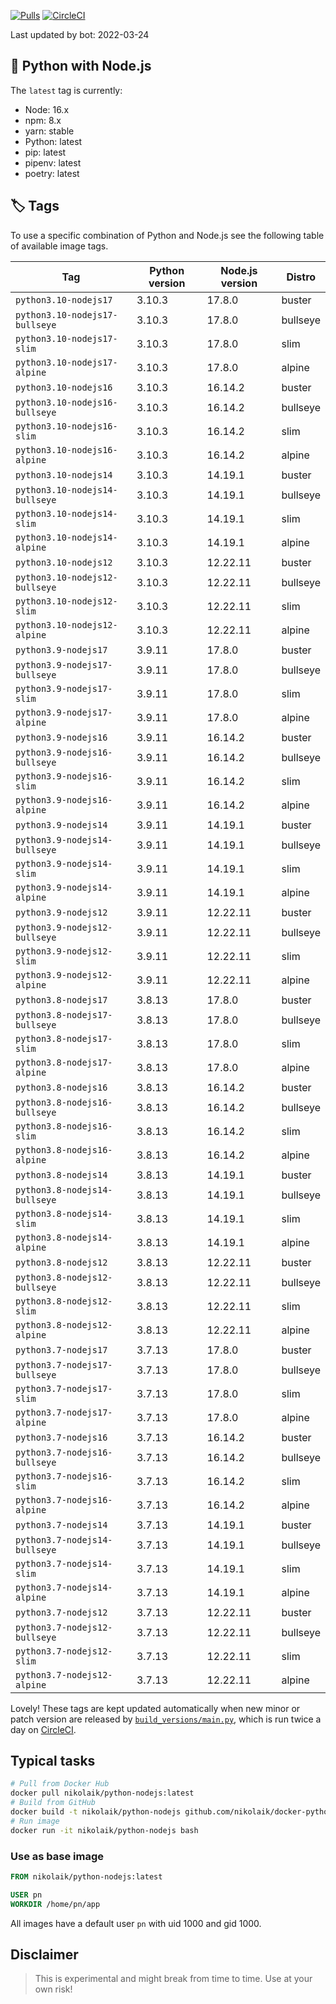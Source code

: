 [![Pulls](https://img.shields.io/docker/pulls/nikolaik/python-nodejs.svg?style=flat-square)](https://hub.docker.com/r/nikolaik/python-nodejs/)
[![CircleCI](https://img.shields.io/circleci/project/github/nikolaik/docker-python-nodejs.svg?style=flat-square)](https://circleci.com/gh/nikolaik/docker-python-nodejs)

Last updated by bot: 2022-03-24

## 🐳 Python with Node.js 
The `latest` tag is currently:

- Node: 16.x
- npm: 8.x
- yarn: stable
- Python: latest
- pip: latest
- pipenv: latest
- poetry: latest

## 🏷 Tags
To use a specific combination of Python and Node.js see the following table of available image tags.

Tag | Python version | Node.js version | Distro
--- | --- | --- | ---
`python3.10-nodejs17` | 3.10.3 | 17.8.0 | buster
`python3.10-nodejs17-bullseye` | 3.10.3 | 17.8.0 | bullseye
`python3.10-nodejs17-slim` | 3.10.3 | 17.8.0 | slim
`python3.10-nodejs17-alpine` | 3.10.3 | 17.8.0 | alpine
`python3.10-nodejs16` | 3.10.3 | 16.14.2 | buster
`python3.10-nodejs16-bullseye` | 3.10.3 | 16.14.2 | bullseye
`python3.10-nodejs16-slim` | 3.10.3 | 16.14.2 | slim
`python3.10-nodejs16-alpine` | 3.10.3 | 16.14.2 | alpine
`python3.10-nodejs14` | 3.10.3 | 14.19.1 | buster
`python3.10-nodejs14-bullseye` | 3.10.3 | 14.19.1 | bullseye
`python3.10-nodejs14-slim` | 3.10.3 | 14.19.1 | slim
`python3.10-nodejs14-alpine` | 3.10.3 | 14.19.1 | alpine
`python3.10-nodejs12` | 3.10.3 | 12.22.11 | buster
`python3.10-nodejs12-bullseye` | 3.10.3 | 12.22.11 | bullseye
`python3.10-nodejs12-slim` | 3.10.3 | 12.22.11 | slim
`python3.10-nodejs12-alpine` | 3.10.3 | 12.22.11 | alpine
`python3.9-nodejs17` | 3.9.11 | 17.8.0 | buster
`python3.9-nodejs17-bullseye` | 3.9.11 | 17.8.0 | bullseye
`python3.9-nodejs17-slim` | 3.9.11 | 17.8.0 | slim
`python3.9-nodejs17-alpine` | 3.9.11 | 17.8.0 | alpine
`python3.9-nodejs16` | 3.9.11 | 16.14.2 | buster
`python3.9-nodejs16-bullseye` | 3.9.11 | 16.14.2 | bullseye
`python3.9-nodejs16-slim` | 3.9.11 | 16.14.2 | slim
`python3.9-nodejs16-alpine` | 3.9.11 | 16.14.2 | alpine
`python3.9-nodejs14` | 3.9.11 | 14.19.1 | buster
`python3.9-nodejs14-bullseye` | 3.9.11 | 14.19.1 | bullseye
`python3.9-nodejs14-slim` | 3.9.11 | 14.19.1 | slim
`python3.9-nodejs14-alpine` | 3.9.11 | 14.19.1 | alpine
`python3.9-nodejs12` | 3.9.11 | 12.22.11 | buster
`python3.9-nodejs12-bullseye` | 3.9.11 | 12.22.11 | bullseye
`python3.9-nodejs12-slim` | 3.9.11 | 12.22.11 | slim
`python3.9-nodejs12-alpine` | 3.9.11 | 12.22.11 | alpine
`python3.8-nodejs17` | 3.8.13 | 17.8.0 | buster
`python3.8-nodejs17-bullseye` | 3.8.13 | 17.8.0 | bullseye
`python3.8-nodejs17-slim` | 3.8.13 | 17.8.0 | slim
`python3.8-nodejs17-alpine` | 3.8.13 | 17.8.0 | alpine
`python3.8-nodejs16` | 3.8.13 | 16.14.2 | buster
`python3.8-nodejs16-bullseye` | 3.8.13 | 16.14.2 | bullseye
`python3.8-nodejs16-slim` | 3.8.13 | 16.14.2 | slim
`python3.8-nodejs16-alpine` | 3.8.13 | 16.14.2 | alpine
`python3.8-nodejs14` | 3.8.13 | 14.19.1 | buster
`python3.8-nodejs14-bullseye` | 3.8.13 | 14.19.1 | bullseye
`python3.8-nodejs14-slim` | 3.8.13 | 14.19.1 | slim
`python3.8-nodejs14-alpine` | 3.8.13 | 14.19.1 | alpine
`python3.8-nodejs12` | 3.8.13 | 12.22.11 | buster
`python3.8-nodejs12-bullseye` | 3.8.13 | 12.22.11 | bullseye
`python3.8-nodejs12-slim` | 3.8.13 | 12.22.11 | slim
`python3.8-nodejs12-alpine` | 3.8.13 | 12.22.11 | alpine
`python3.7-nodejs17` | 3.7.13 | 17.8.0 | buster
`python3.7-nodejs17-bullseye` | 3.7.13 | 17.8.0 | bullseye
`python3.7-nodejs17-slim` | 3.7.13 | 17.8.0 | slim
`python3.7-nodejs17-alpine` | 3.7.13 | 17.8.0 | alpine
`python3.7-nodejs16` | 3.7.13 | 16.14.2 | buster
`python3.7-nodejs16-bullseye` | 3.7.13 | 16.14.2 | bullseye
`python3.7-nodejs16-slim` | 3.7.13 | 16.14.2 | slim
`python3.7-nodejs16-alpine` | 3.7.13 | 16.14.2 | alpine
`python3.7-nodejs14` | 3.7.13 | 14.19.1 | buster
`python3.7-nodejs14-bullseye` | 3.7.13 | 14.19.1 | bullseye
`python3.7-nodejs14-slim` | 3.7.13 | 14.19.1 | slim
`python3.7-nodejs14-alpine` | 3.7.13 | 14.19.1 | alpine
`python3.7-nodejs12` | 3.7.13 | 12.22.11 | buster
`python3.7-nodejs12-bullseye` | 3.7.13 | 12.22.11 | bullseye
`python3.7-nodejs12-slim` | 3.7.13 | 12.22.11 | slim
`python3.7-nodejs12-alpine` | 3.7.13 | 12.22.11 | alpine

Lovely! These tags are kept updated automatically when new minor or patch version are released by [`build_versions/main.py`](./build_versions/main.py), which is run twice a day on [CircleCI](https://circleci.com/gh/nikolaik/docker-python-nodejs).

## Typical tasks
```bash
# Pull from Docker Hub
docker pull nikolaik/python-nodejs:latest
# Build from GitHub
docker build -t nikolaik/python-nodejs github.com/nikolaik/docker-python-nodejs
# Run image
docker run -it nikolaik/python-nodejs bash
```

### Use as base image
```Dockerfile
FROM nikolaik/python-nodejs:latest

USER pn
WORKDIR /home/pn/app
```

All images have a default user `pn` with uid 1000 and gid 1000.

## Disclaimer
> This is experimental and might break from time to time. Use at your own risk!
